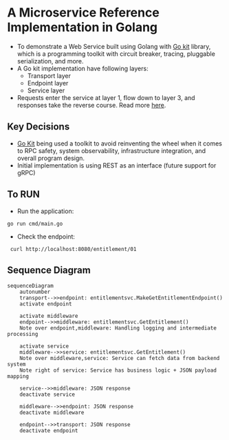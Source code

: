 # A Microservice Reference Implementation in Golang
- To demonstrate a Web Service built using Golang with [Go kit](https://gokit.io/) library, which is a programming toolkit with circuit breaker, tracing, pluggable serialization, and more.
- A Go kit implementation have following layers:
  - Transport layer
  - Endpoint layer
  - Service layer
- Requests enter the service at layer 1, flow down to layer 3, and responses take the reverse course. Read more [here](https://gokit.io/faq/).
## Key Decisions
- [Go Kit](https://gokit.io/) being used a toolkit to avoid reinventing the wheel when it comes to 
RPC safety, system observability, infrastructure integration, and overall program design.
- Initial implementation is using REST as an interface (future support for gRPC)

## To RUN
- Run the application:
```
go run cmd/main.go
```
- Check the endpoint:
```
 curl http://localhost:8080/entitlement/01
```

## Sequence Diagram
```mermaid
sequenceDiagram
    autonumber
    transport-->>endpoint: entitlementsvc.MakeGetEntitlementEndpoint()
    activate endpoint

    activate middleware
    endpoint-->>middleware: entitlementsvc.GetEntitlement()
    Note over endpoint,middleware: Handling logging and intermediate processing

    activate service
    middleware-->>service: entitlementsvc.GetEntitlement()
    Note over middleware,service: Service can fetch data from backend system
    Note right of service: Service has business logic + JSON payload mapping

    service-->>middleware: JSON response
    deactivate service

    middleware-->>endpoint: JSON response
    deactivate middleware

    endpoint-->>transport: JSON response
    deactivate endpoint
```